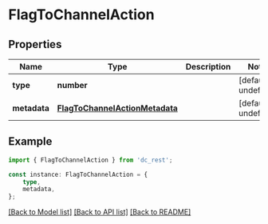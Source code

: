 # FlagToChannelAction


## Properties

Name | Type | Description | Notes
------------ | ------------- | ------------- | -------------
**type** | **number** |  | [default to undefined]
**metadata** | [**FlagToChannelActionMetadata**](FlagToChannelActionMetadata.md) |  | [default to undefined]

## Example

```typescript
import { FlagToChannelAction } from 'dc_rest';

const instance: FlagToChannelAction = {
    type,
    metadata,
};
```

[[Back to Model list]](../README.md#documentation-for-models) [[Back to API list]](../README.md#documentation-for-api-endpoints) [[Back to README]](../README.md)
